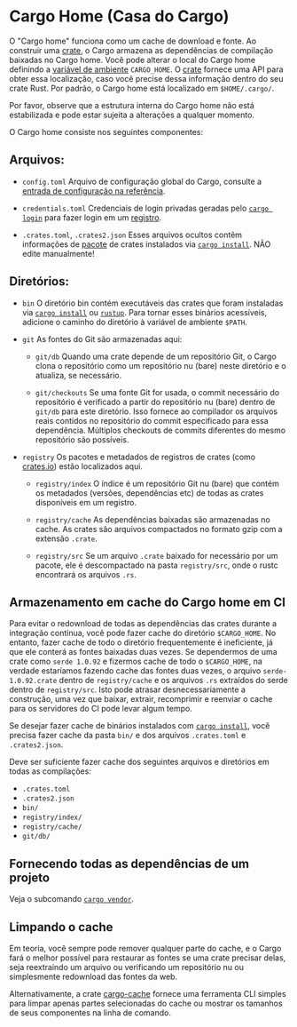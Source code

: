 # Cargo Home (Casa do Cargo)

O "Cargo home" funciona como um cache de download e fonte. 
Ao construir uma [crate][def-crate], o Cargo armazena as dependências de compilação baixadas no Cargo home.
Você pode alterar o local do Cargo home definindo a [variável de ambiente][env] `CARGO_HOME`. 
O [crate](https://crates.io/crates/home) fornece uma API para obter essa localização, caso você precise dessa informação dentro do seu crate Rust. 
Por padrão, o Cargo home está localizado em `$HOME/.cargo/`.

Por favor, observe que a estrutura interna do Cargo home não está estabilizada e pode estar sujeita a alterações a qualquer momento.

O Cargo home consiste nos seguintes componentes:

## Arquivos:

* `config.toml`
    Arquivo de configuração global do Cargo, consulte a [entrada de configuração na referência][config].
* `credentials.toml`
    Credenciais de login privadas geradas pelo [`cargo login`] para fazer login em um [registro][def-registry].

* `.crates.toml`, `.crates2.json`
    Esses arquivos ocultos contêm informações de [pacote][def-package] de crates instalados via [`cargo install`]. NÃO edite manualmente!

## Diretórios:

* `bin`
O diretório bin contém executáveis das crates que foram instaladas via [`cargo install`] ou [`rustup`](https://rust-lang.github.io/rustup/). 
Para tornar esses binários acessíveis, adicione o caminho do diretório à variável de ambiente `$PATH`.

 *  `git`
	As fontes do Git são armazenadas aqui:

    * `git/db`
		Quando uma crate depende de um repositório Git, o Cargo clona o repositório como um repositório nu (bare) neste diretório e o atualiza, se necessário.

    * `git/checkouts`
		Se uma fonte Git for usada, o commit necessário do repositório é verificado a partir do repositório nu (bare) dentro de `git/db` para este diretório.
		Isso fornece ao compilador os arquivos reais contidos no repositório do commit especificado para essa dependência. 
		Múltiplos checkouts de commits diferentes do mesmo repositório são possíveis.

* `registry`
	Os pacotes e metadados de registros de crates (como [crates.io](https://crates.io/)) estão localizados aqui.

  * `registry/index`
		O índice é um repositório Git nu (bare) que contém os metadados (versões, dependências etc) de todas as crates disponíveis em um registro.

  *  `registry/cache`
		As dependências baixadas são armazenadas no cache. As crates são arquivos compactados no formato gzip com a extensão `.crate`.

  * `registry/src`
		Se um arquivo `.crate` baixado for necessário por um pacote, ele é descompactado na pasta `registry/src`, onde o rustc encontrará os arquivos `.rs`.


## Armazenamento em cache do Cargo home em CI

Para evitar o redownload de todas as dependências das crates durante a integração contínua, você pode fazer cache do diretório `$CARGO_HOME`.
No entanto, fazer cache de todo o diretório frequentemente é ineficiente, já que ele conterá as fontes baixadas duas vezes.
Se dependermos de uma crate como `serde 1.0.92` e fizermos cache de todo o `$CARGO_HOME`, na verdade estaríamos fazendo cache das fontes duas vezes, o arquivo `serde-1.0.92.crate` dentro de `registry/cache` e os arquivos `.rs` extraídos do serde dentro de `registry/src`.
Isto pode atrasar desnecessariamente a construção, uma vez que baixar, extrair, recomprimir e reenviar o cache para os servidores do CI pode levar algum tempo.

Se desejar fazer cache de binários instalados com [`cargo install`], você precisa fazer cache da pasta `bin/` e dos arquivos `.crates.toml` e `.crates2.json`.

Deve ser suficiente fazer cache dos seguintes arquivos e diretórios em todas as compilações:

* `.crates.toml`
* `.crates2.json`
* `bin/`
* `registry/index/`
* `registry/cache/`
* `git/db/`



## Fornecendo todas as dependências de um projeto

Veja o subcomando [`cargo vendor`].



## Limpando o cache

Em teoria, você sempre pode remover qualquer parte do cache, e o Cargo fará o melhor possível para restaurar as fontes se uma crate precisar delas, seja reextraindo um arquivo ou verificando um repositório nu ou simplesmente redownload das fontes da web.

Alternativamente, a crate [cargo-cache](https://crates.io/crates/cargo-cache) fornece uma ferramenta CLI simples para limpar apenas partes selecionadas do cache ou mostrar os tamanhos de seus componentes na linha de comando.

[`cargo install`]: ../commands/cargo-install.md
[`cargo login`]: ../commands/cargo-login.md
[`cargo vendor`]: ../commands/cargo-vendor.md
[config]: ../reference/config.md
[def-crate]:     ../appendix/glossary.md#crate     '"crate" (glossary entry)'
[def-package]:   ../appendix/glossary.md#package   '"package" (glossary entry)'
[def-registry]:  ../appendix/glossary.md#registry  '"registry" (glossary entry)'
[env]: ../reference/environment-variables.md
